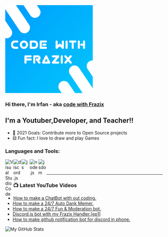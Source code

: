 <img width="280px" src="20210509_065317.jpg" />





### Hi there, I'm Irfan - aka [code with Frazix][youtube]

## I'm a Youtuber,Developer, and Teacher!!

- 🔰 2021 Goals: Contribute more to Open Source projects
- ⚄ Fun fact: I love to draw and play Games

### Languages and Tools:

<img align="left" alt="Visual Studio Code" width="26px" src="https://i.imgur.com/LwSdAlE.png" />
<img align="left" alt="discord.js" width="26px" src="https://i.imgur.com/SI1DZf3.png" />
<img align="left" alt="js" width="26px" src="https://i.imgur.com/3u1wzwE.png" />
<img align="left" alt="node.js" width="28px" src="https://i.imgur.com/tYLFZBh.png" /> 
<img align="left" alt="jsdom" width="26px" src="https://imgur.com/znELr8P.png" />

<br />
<br />

---

### 📺 Latest YouTube Videos

<!-- YOUTUBE:START -->
- [How to make a ChatBot with out coding.](https://www.youtube.com/watch?v=Q2Sjm0FqWBc)
- [How to make a 24/7 Auto Dank Memer.](https://www.youtube.com/watch?v=F2ecI7fr_dE)
- [How to make a 24/7 Fun & Moderation bot.](https://www.youtube.com/watch?v=JgI9scdzKHU)
- [Discord.js bot with my Frazix Handler.[ep1]](https://www.youtube.com/watch?v=1MYRgPGro_A)
- [How to make github notification bot for discord in phone.](https://www.youtube.com/watch?v=RjIP4_0clF8)
<!-- YOUTUBE:END -->

  <img align="left" alt="My GitHub Stats" src="https://github-readme-stats.vercel.app/api?username=Frazix12" />

[Discord]: https://frazix.000webhostapp.com/
[youtube]: https://www.youtube.com/channel/UCgiRfle1_JSaFV00XcUzfHQ/
